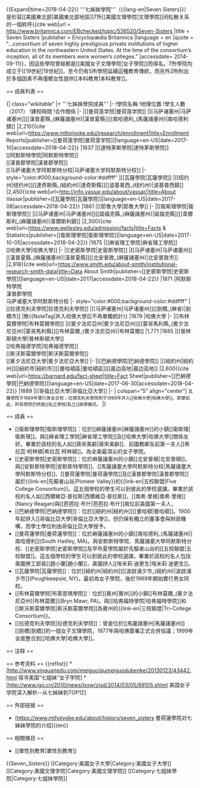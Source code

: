 {{Expand|time=2018-04-22}}
'''七姊妹學院'''（{{lang-en|Seven Sisters}}）是形容[[美國東北部|美國東北部地區]]7所[[美國文理學院|文理學院]]间松散关系的一個称呼<ref>{{cite web|url = http://www.britannica.com/EBchecked/topic/536520/Seven-Sisters |title = Seven Sisters |publisher = Encyclopædia Britannica |language = en |quote = "...consortium of seven highly prestigious private institutions of higher education in the northeastern United States. At the time of the consortium’s inception, all of its members were women’s colleges." |accessdate= 2014-09-11}}</ref>，因這些學院曾經都是[[美國女子文理學院|女子學院]]而得名。7所學院均成立于[[19世紀|19世紀]]，至今仍有5所學院延續這種教育傳統，而另外2所則出於多個因素不再僅嚮女性提供[[本科教育|本科教育]]。

== 成員列表 ==
<!--{{see also|Timeline of women's colleges in the United States}}-->

{| class="wikitable"
|+ '''七姊妹學院成員'''
|-
!學院名稱
!地理位置
!學生人數（2017）
!建校時間
!合作關係
|-
|[[曼荷莲学院|曼荷莲学院]]
|[[马萨诸塞州|马萨诸塞州]][[漢普夏縣_(麻薩諸塞州)|漢普夏縣]][[南哈德利_(馬薩諸塞州)|南哈德利鎮]]
|2,210<ref>{{cite web|url=https://www.mtholyoke.edu/iresearch/enrollment|title=Enrollment Reports|publisher=[[曼荷莲学院|曼荷莲学院]]|language=en-US|date=2017-10|accessdate=2018-04-22}}</ref>
|1837
|[[達特茅斯學院|達特茅斯學院]]<br>[[阿默斯特學院|阿默斯特學院]]<br>[[漢普郡學院|漢普郡學院]]<br>[[马萨诸塞大学阿默斯特分校|马萨诸塞大学阿默斯特分校]]
|- style="color:#000;background-color:#ddffff"
|[[瓦薩學院|瓦薩學院]]
|[[纽约州|纽约州]][[達奇斯縣_(紐約州)|達奇斯縣]][[波基普西_(纽约州)|波基普西鎮]]
|2,450<ref>{{cite web|url=http://info.vassar.edu/about/vassar/|title=About Vassar|publisher=[[瓦薩學院|瓦薩學院]]|language=en-US|date=2017-08|accessdate=2018-04-22}}</ref>
|1861
|[[耶魯大學|耶魯大學]]
|-
|[[衛斯理學院|衛斯理學院]]
|[[马萨诸塞州|马萨诸塞州]][[諾福克縣_(麻薩諸塞州)|諾福克縣]][[韋爾斯利_(麻薩諸塞州)|韋爾斯利鎮]]
|2,300<ref>{{cite web|url=https://www.wellesley.edu/admission/facts|title=Facts & Statistics|publisher=[[衛斯理學院|衛斯理學院]]|language=en-US|date=2017-10-05|accessdate=2018-04-22}}</ref>
|1875
|[[麻省理工學院|麻省理工學院]]<br>[[哈佛大學|哈佛大學]]
|-
|[[史密斯學院|史密斯學院]]
|[[马萨诸塞州|马萨诸塞州]][[漢普夏縣_(麻薩諸塞州)|漢普夏縣]][[北安普敦_(麻薩諸塞州)|北安普敦市]]
|2,918<ref>{{cite web|url=https://www.smith.edu/about-smith/institutional-research-smith-data|title=Data About Smith|publisher=[[史密斯學院|史密斯學院]]|language=en-US|date=2017|accessdate=2018-04-22}}</ref>
|1871
|阿默斯特學院<br>漢普郡學院<br>马萨诸塞大学阿默斯特分校
|- style="color:#000;background-color:#ddffff"
|[[拉德克利夫學院|拉德克利夫學院]]
|[[马萨诸塞州|马萨诸塞州]][[劍橋_(麻省)|劍橋市]]
|無{{NoteTag|并入哈佛大學后不再單獨統計}}
|1879
|哈佛大學
|-
|[[布林莫爾學院|布林莫爾學院]]
|[[賓夕法尼亞州|賓夕法尼亞州]][[蒙哥馬利縣_(賓夕法尼亞州)|蒙哥馬利縣]][[布林莫爾_(賓夕法尼亞州)|布林莫爾]]
|1,771
|1885
|[[普林斯頓大學|普林斯頓大學]]<br>[[哈弗福德学院|哈弗福德学院]]<br>[[斯沃斯莫爾學院|斯沃斯莫爾學院]]<br>[[賓夕法尼亞大學|賓夕法尼亞大學]]
|-
|[[巴納德學院|巴納德學院]]
|[[紐約州|紐約州]][[紐約市|紐約市]][[曼哈頓區|曼哈頓區]][[晨边高地|晨边高地]]
|2,600<ref>{{cite web|url=https://barnard.edu/fact-sheet|title=Fact Sheet|publisher=[[巴納德學院|巴納德學院]]|language=en-US|date=2017-06-30|accessdate=2018-04-22}}</ref>
|1889
|[[哥倫比亞大學|哥倫比亞大學]]
|-
| colspan="5" align="center"| <small>瓦薩學院于1969年實行男女合校；拉德克利夫學院則于1999年并入[[哈佛大學|哈佛大學]]。即便如此，所有學院仍然是[[私立學校|私立]]辦學模式。</small>
|}

== 成員 ==
* [[衛斯理學院|衛斯理學院]]：位於[[麻薩諸塞州|麻薩諸塞州]]的小鎮[[衛斯理|衛斯理]]。與[[麻省理工學院|麻省理工學院]]及[[哈佛大學|哈佛大學]]關係友好。畢業於該校的名人如[[蔣宋美齡|蔣宋美齡]]、前國務卿及前第一夫人[[希拉蕊·柯林頓|希拉蕊·柯林頓]]。為全美最頂尖的女子學院。
* [[史密斯學院|史密斯學院]]：位於麻薩諸塞州的小鎮[[北安普頓|北安普頓]]。與[[安默斯特學院|安默斯特學院]]、[[馬薩諸塞大學阿默斯特分校|馬薩諸塞大學阿默斯特分校]]、[[曼荷蓮學院|曼荷蓮學院]]及[[漢普郡學院|漢普郡學院]]屬於{{link-en|先驅者山谷|Pioneer Valley}}的{{link-en|五校聯盟|Five College Consortium}}。這五個學校的學生可以到彼此的學校選課。畢業於該校的名人如[[西爾維亞·普拉斯|西爾維亞·普拉斯]]，[[南希·里根|南希·里根]](Nancy Reagan)與[[芭芭拉·布什|芭芭拉·布什]]兩位前美國第一夫人，
* [[巴納德學院|巴納德學院]]：位於[[紐約州|紐約州]][[曼哈頓|曼哈頓]]。1900年起併入[[哥倫比亞大學|哥倫比亞大學]]，但仍保有獨立的董事會與財政機構，而學士學位則由哥倫比亞大學授予。
* [[曼荷蓮學院|曼荷蓮學院]]：位於麻薩諸塞州的小鎮[[南哈德利_(馬薩諸塞州)|南哈德利]](South Hadley, MA)。與安默斯特學院、馬薩諸塞大學阿默斯特分校、[[史密斯學院|史密斯學院]]及罕布夏學院屬於先驅者山谷的[[五校聯盟|五校聯盟]]。這五個學校的學生可以到彼此的學校選課。畢業於該校的名人包括美國勞工部長[[趙小蘭|趙小蘭]]，美國詩人[[埃米莉·迪更生|埃米莉·迪更生]]。
* [[瓦薩學院|瓦薩學院]]：位於[[紐約州|紐約州]][[波啟浦夕市_(紐約州)|波啟浦夕市]](Poughkeepsie, NY)。最初為女子學院，後於1969年開始實行男女同校。
* [[布林莫爾學院|布萊恩瑪學院]]：位於[[賓州|賓州]]的小鎮[[布林莫爾_(賓夕法尼亞州)|布林莫爾]](Bryn Mawr, PA)。與[[哈弗福特學院|哈弗福特學院]]和[[斯沃斯莫爾學院|斯沃斯莫爾學院]]為賓州的{{link-en|三校聯盟|Tri-College Consortium}}。
* [[拉德克利夫學院|拉德克利夫學院]]：曾是位於[[馬薩諸塞州|馬薩諸塞州]][[劍橋|劍橋]]的一個女子文理學院，1977年與哈佛簽署正式合併協議；1999年全面整合到[[哈佛大學|哈佛大學]]。

== 注释 ==
<references group="註" />

== 参考资料 ==
{{reflist}}
*[http://www.xinquanedu.com/meiguo/qumeiguodubenke/20130123/43442.html 探寻美国“七姐妹”女子学院]
*[http://www.igo.cn/2010/news/lxxw/zjsd/2014/03/05/89105.shtml 美国女子学院深入解析--从七姊妹到TOP12]

== 外部链接 ==
* [https://www.mtholyoke.edu/about/history/seven_sisters 曼荷蓮學院对七姊妹學院的介绍]{{en}}

== 相關條目 ==
* [[單性別教育|單性別教育]]

{{Seven_Sisters}}
[[Category:美國女子大學|Category:美國女子大學]]
[[Category:美國文理学院|Category:美國文理学院]]
[[Category:七姐妹學院|Category:七姐妹學院]]